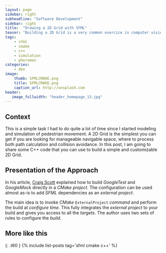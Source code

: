 ```yaml
---
layout: page
sidebar: right
subheadline: "Software Development"
sidebar: right
title:  "Drawing a 2D Grid with SFML"
teaser: "Building a 2D Grid is a very common exercice in computer vision, fluid and navigation simulation etc. This article present some basic code for 2D Grid manipulation. The provided code can be easily used for modeling or simulation purposes."
tags:
    - sfml
    - cmake
    - c++
    - simulation
    - pheromon
categories:
    - dev
image:
    thumb: SFMLCMAKE.png
    title: SFMLCMAKE.png
    caption_url: http://unsplash.com
header:
   image_fullwidth: "header_homepage_13.jpg"
---
```


## Context

This is a simple task I had to do quite a lot of time since I started modeling and simulation of pedestrian movement. A 2D Grid is the simplest you can get if you are looking for manageable navigable space, where to process both path calculation and collision avoidance. In this post, I am going to share some C++ code that you can use to build a simple and customizable 2D Grid.

## Presentation of the Approach

In his article, [Craig Scott][3] explained how to build *GoogleTest* and *GoogleMock* directly in a *CMake project*. The configuration can be used almost as-is to add *SFML* dependencies as an *external project*.

The main idea is to invoke *CMake* `ExternalProject` *command* and perform the build at *configure time*. This fully integrates the *external project* to your build and gives you access to all the *targets*. The author uses two sets of rules to configure the *build*.

## More like this
{: .t60 }
{% include list-posts tag='sfml cmake c++' %}

[1]: https://github.com/kanmeugne/sfmlcmake
[2]: https://www.sfml-dev.org/tutorials/2.5/compile-with-cmake.php
[3]: https://crascit.com/2015/07/25/cmake-gtest/
[4]: https://github.com/google/googletest
[5]: https://cmake.org/
[6]: https://www.sfml-dev.org/documentation/2.5.1/